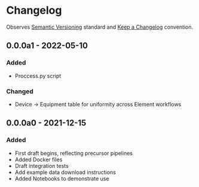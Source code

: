 # Changelog

Observes [Semantic Versioning](https://semver.org/spec/v2.0.0.html) standard and [Keep a Changelog](https://keepachangelog.com/en/1.0.0/) convention.

## 0.0.0a1 - 2022-05-10
### Added
+ Proccess.py script
### Changed
+ Device -> Equipment table for uniformity across Element workflows

## 0.0.0a0 - 2021-12-15
### Added
+ First draft begins, reflecting precursor pipelines
+ Added Docker files
+ Draft integration tests
+ Add example data download instructions
+ Added Notebooks to demonstrate use
